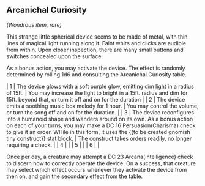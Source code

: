 ## Arcanichal Curiosity
*(Wondrous item, rare)*

This strange little spherical device seems to be made of metal, with thin lines of magical light running along it. Faint whirs and clicks are audible from within. Upon closer inspection, there are many small buttons and switches concealed upon the surface.

As a bonus action, you may activate the device. The effect is randomly determined by rolling 1d6 and consulting the Arcanichal Curiosity table.

| 1 | The device glows with a soft purple glow, emitting dim light in a radius of 15ft. | You may increase the light to bright in a 15ft. radius and dim for 15ft. beyond that, or turn it off and on for the duration |
| 2 | The device emits a soothing music box melody for 1 hour. | You may control the volume, or turn the song off and on for the duration. |
| 3 | The device reconfigures into a humanoid shape and wanders around on its own. As a bonus action on each of your turns, you may make a DC 16 Persuasion(Charisma) check to give it an order. WHile in this form, it uses the {{to be created gnomish tiny construct}} stat block. | The construct takes orders readily, no longer requiring a check. | 
| 4 |   |
| 5 |   |
| 6 |   |

Once per day, a creature may attempt a DC 23 Arcana(Intelligence) check to discern how to correctly operate the device. On a success, that creature may select which effect occurs whenever they activate the device from then on, and gain the secondary effect from the table.

